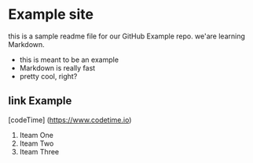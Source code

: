 # Example site

this is a sample readme file for our GitHub Example repo. we'are learning Markdown.

* this is meant to be an example
* Markdown is really fast
* pretty cool, right?

## link Example
[codeTime] (https://www.codetime.io)

1. Iteam One
2. Iteam Two
3. Iteam Three
